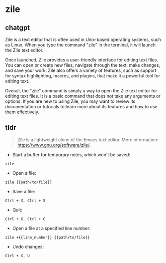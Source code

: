 # zile 
## chatgpt 
Zile is a text editor that is often used in Unix-based operating systems, such as Linux. When you type the command "zile" in the terminal, it will launch the Zile text editor.

Once launched, Zile provides a user-friendly interface for editing text files. You can open or create new files, navigate through the text, make changes, and save your work. Zile also offers a variety of features, such as support for syntax highlighting, macros, and plugins, that make it a powerful tool for editing text.

Overall, the "zile" command is simply a way to open the Zile text editor for editing text files. It is a basic command that does not take any arguments or options. If you are new to using Zile, you may want to review its documentation or tutorials to learn more about its features and how to use them effectively. 

## tldr 
 
> Zile is a lightweight clone of the Emacs text editor.
> More information: <https://www.gnu.org/software/zile/>.

- Start a buffer for temporary notes, which won't be saved:

`zile`

- Open a file:

`zile {{path/to/file}}`

- Save a file:

`Ctrl + X, Ctrl + S`

- Quit:

`Ctrl + X, Ctrl + C`

- Open a file at a specified line number:

`zile +{{line_number}} {{path/to/file}}`

- Undo changes:

`Ctrl + X, U`
